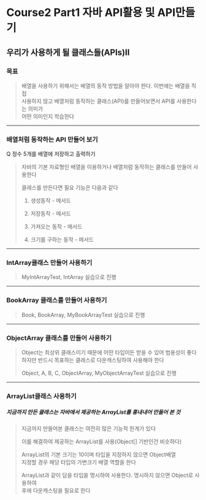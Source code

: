 # Course2 Part1 자바 API활용 및 API만들기   

## 우리가 사용하게 될 클래스들(APIs)II

### 목표
> 배열을 사용하기 위해서는 배열의 동작 방법을 알아야 한다. 이번에는 배열을 직접   
> 사용하지 않고 배열처럼 동작하는 클래스(API)를 만들어보면서 API를 사용한다는 의미가   
> 어떤 의미인지 학습한다
---

### 배열처럼 동작하는 API 만들어 보기
Q 정수 5개를 배열에 저장하고 출력하기

> 자바의 기본 자료형인 배열을 이용하거나 배열처럼 동작하는 클래스를 만들어 사용한다
> 
> 클래스를 만든다면 필요 기능은 다음과 같다   
> 1. 생성동작 - 메서드
> 
> 
> 2. 저장동작 - 메서드
> 
> 
> 3. 가져오는 동작 - 메서드
> 
> 
> 4. 크기를 구하는 동작 - 메서드

---

### IntArray클래스 만들어 사용하기

>MyIntArrayTest, IntArray 실습으로 진행

---

### BookArray 클래스를 만들어 사용하기
>Book, BookArray, MyBookArrayTest 실습으로 진행

---

### ObjectArray 클래스를 만들어 사용하기
> Object는 최상위 클래스이기 때문에 어떤 타입이든 받을 수 있어 범용성이 좋다   
> 하지만 반드시 목표하는 클래스로 다운캐스팅하여 사용해야 한다
> 
> Object, A, B, C, ObjectArray, MyObjectArrayTest 실습으로 진행

---

### ArrayList클래스 사용하기

##### 지금까지 만든 클래스는 자바에서 제공하는 ArrayList를 흉내내어 만들어 본 것
> 지금까지 만들어본 클래스는 여전히 많은 기능적 한계가 있다   
> 
> 이를 해결하여 제공하는 ArrayList를 사용(Object[] 기반인건 비슷하다)
> 
> ArrayList의 기본 크기는 10이며 타입을 지정하지 않으면 Object배열   
> 지정할 경우 해당 타입의 가변크기 배열 역할을 한다
> 
> ArrayList<Book>과 같이 담을 타입을 명시하여 사용한다. 명시하지 않으면 Object로 사용하여   
> 후에 다운캐스팅을 필요로 한다

